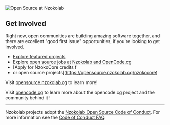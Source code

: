 ![Open Source at Nzokolab](https://github.com/nzokolab/.github/blob/main/images/open-at-nzokolab.png) 

## Get Involved

Right now, open communities are building amazing software together, and there are excellent "good first issue" opportunities, if you're looking to get involved.

* [Explore featured projects](https://opensource.nzokolab.cg/projects/)
* [Explore open source jobs at Nzokolab and OpenCode.cg](https://careers.nzokolab.cg/us/en/search-results?keywords=open%20source)
* [Apply for NzokoCore credits f
* or open source projects](https://opensource.nzokolab.cg/nzokocore)

Visit [opensource.nzokolab.cg](https://opensource.nzokolab.cg) to learn more!

Visit [opencode.cg](https://opencode.cg) to learn more about the opencode.cg project and the community behind it !

----

Nzokolab projects adopt the [Nzokolab Open Source Code of Conduct](https://opensource.nzokolab.cg/codeofconduct/). For more information see the [Code of Conduct FAQ](https://opensource.nzokolab.cg/codeofconduct/faq/).
